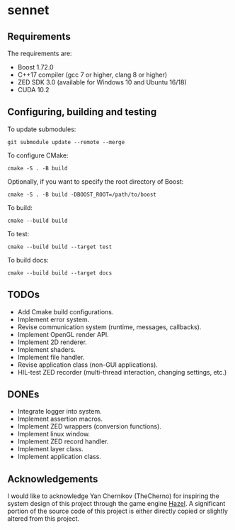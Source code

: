# sennet

## Requirements
The requirements are:
- Boost 1.72.0
- C++17 compiler (gcc 7 or higher, clang 8 or higher)
- ZED SDK 3.0 (available for Windows 10 and Ubuntu 16/18)
- CUDA 10.2

## Configuring, building and testing
To update submodules:
```
git submodule update --remote --merge
```
To configure CMake:
```
cmake -S . -B build
```
Optionally, if you want to specify the root directory of Boost:
```
cmake -S . -B build -DBOOST_ROOT=/path/to/boost
```
To build:
```
cmake --build build
```
To test:
```
cmake --build build --target test
```
To build docs:
```
cmake --build build --target docs
```

## TODOs
- Add Cmake build configurations.
- Implement error system.
- Revise communication system (runtime, messages, callbacks).
- Implement OpenGL render API.
- Implement 2D renderer.
- Implement shaders.
- Implement file handler.
- Revise application class (non-GUI applications).
- HIL-test ZED recorder (multi-thread interaction, changing settings, etc.)

## DONEs
- Integrate logger into system.
- Implement assertion macros.
- Implement ZED wrappers (conversion functions).
- Implement linux window.
- Implement ZED record handler.
- Implement layer class.
- Implement application class.

## Acknowledgements
I would like to acknowledge Yan Chernikov (TheCherno) for inspiring the system 
design of this project through the game engine 
[Hazel](https://github.com/TheCherno/Hazel). A significant portion of the source 
code of this project is either directly copied or slightly altered from this 
project.
